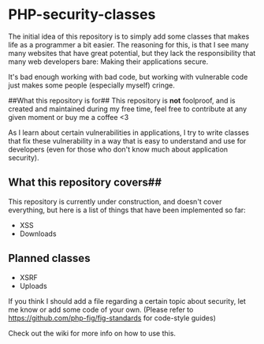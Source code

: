 PHP-security-classes
====================

The initial idea of this repository is to simply add some classes that makes life as a programmer a bit easier.
The reasoning for this, is that I see many many websites that have great potential, but they lack the responsibility that many web developers bare: Making their applications secure.

It's bad enough working with bad code, but working with vulnerable code just makes some people (especially myself) cringe.

##What this repository is for##
This repository is **not** foolproof, and is created and maintained during my free time, feel free to contribute at any given moment or buy me a coffee <3

As I learn about certain vulnerabilities in applications, I try to write classes that fix these vulnerability in a way that is easy to understand and use for developers (even for those who don't know much about application security).

## What this repository covers##
This repository is currently under construction, and doesn't cover everything, but here is a list of things that have been implemented so far:

* XSS
* Downloads

## Planned classes ##

* XSRF
* Uploads

If you think I should add a file regarding a certain topic about security, let me know or add some code of your own. (Please refer to https://github.com/php-fig/fig-standards for code-style guides)

Check out the wiki for more info on how to use this.
